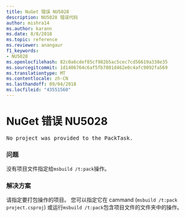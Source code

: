 ```yaml
---
title: NuGet 错误 NU5028
description: NU5028 错误代码
author: mishra14
ms.author: karann
ms.date: 8/8/2018
ms.topic: reference
ms.reviewer: anangaur
f1_keywords:
- NU5028
ms.openlocfilehash: 82c0a6cdef85cf982b5ac5cec7cd56619a338e35
ms.sourcegitcommit: 1d1406764c6af5fb7801d462e0c4afc9092fa569
ms.translationtype: MT
ms.contentlocale: zh-CN
ms.lasthandoff: 09/04/2018
ms.locfileid: "43551560"
---
```

# <a name="nuget-error-nu5028"></a>NuGet 错误 NU5028
<pre>No project was provided to the PackTask.</pre>

### <a name="issue"></a>问题

没有项目文件指定给`msbuild /t:pack`操作。


### <a name="solution"></a>解决方案

请指定要打包操作的项目。  您可以指定它在 cammand (`msbuild /t:pack project.csproj`) 或运行`msbuild /t:pack`包含项目文件的文件夹中的操作。

